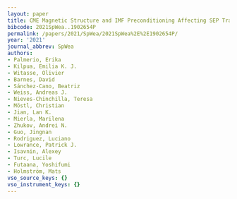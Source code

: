 ```yaml
---
layout: paper
title: CME Magnetic Structure and IMF Preconditioning Affecting SEP Transport
bibcode: 2021SpWea..1902654P
permalink: /papers/2021/SpWea/2021SpWea%2E%2E1902654P/
year: '2021'
journal_abbrev: SpWea
authors:
- Palmerio, Erika
- Kilpua, Emilia K. J.
- Witasse, Olivier
- Barnes, David
- Sánchez-Cano, Beatriz
- Weiss, Andreas J.
- Nieves-Chinchilla, Teresa
- Möstl, Christian
- Jian, Lan K.
- Mierla, Marilena
- Zhukov, Andrei N.
- Guo, Jingnan
- Rodriguez, Luciano
- Lowrance, Patrick J.
- Isavnin, Alexey
- Turc, Lucile
- Futaana, Yoshifumi
- Holmström, Mats
vso_source_keys: {}
vso_instrument_keys: {}
---
```

